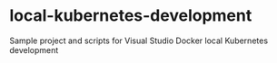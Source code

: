 # local-kubernetes-development
Sample project and scripts for Visual Studio Docker local Kubernetes development
